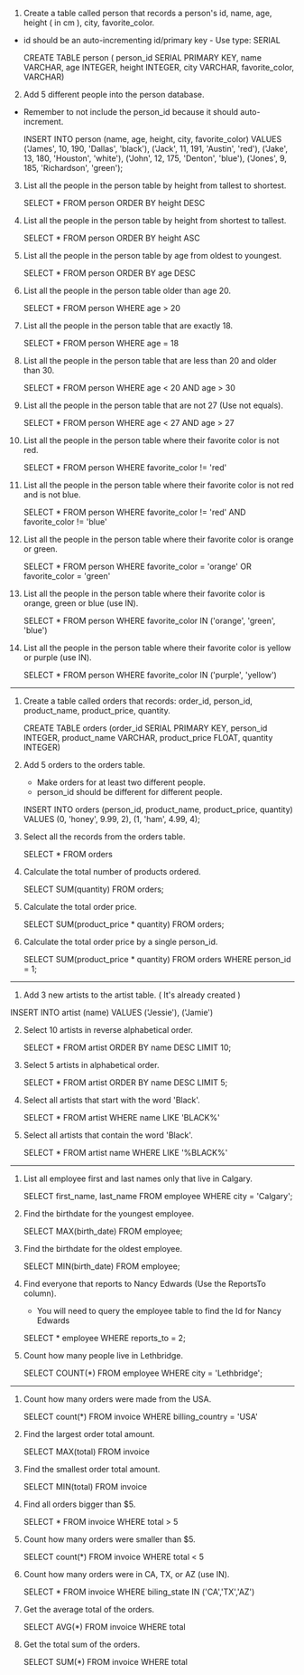 1. Create a table called person that records a person's id, name, age, height ( in cm ), city, favorite_color. 
* id should be an auto-incrementing id/primary key - Use type: SERIAL

    CREATE TABLE person ( person_id SERIAL PRIMARY KEY, name VARCHAR, age INTEGER, height INTEGER, city VARCHAR, favorite_color, VARCHAR)

2. Add 5 different people into the person database. 
* Remember to not include the person_id because it should auto-increment.

    INSERT INTO person (name, age, height, city, favorite_color) VALUES
    ('James', 10, 190, 'Dallas', 'black'),
    ('Jack', 11, 191, 'Austin', 'red'),
    ('Jake', 13, 180, 'Houston', 'white'),
    ('John', 12, 175, 'Denton', 'blue'),
    ('Jones', 9, 185, 'Richardson', 'green');

3. List all the people in the person table by height from tallest to shortest.

    SELECT * FROM person ORDER BY height DESC

4. List all the people in the person table by height from shortest to tallest.

    SELECT * FROM person ORDER BY height ASC

5. List all the people in the person table by age from oldest to youngest.

    SELECT * FROM person ORDER BY age DESC

6. List all the people in the person table older than age 20.

    SELECT * FROM person WHERE age > 20 

7. List all the people in the person table that are exactly 18.

    SELECT * FROM person WHERE age = 18

8. List all the people in the person table that are less than 20 and older than 30.

    SELECT * FROM person WHERE age < 20 AND age > 30

9. List all the people in the person table that are not 27 (Use not equals).

    SELECT * FROM person WHERE age < 27 AND age > 27

10. List all the people in the person table where their favorite color is not red.

    SELECT * FROM person WHERE favorite_color != 'red'

11. List all the people in the person table where their favorite color is not red and is not blue.

    SELECT * FROM person WHERE favorite_color != 'red' AND favorite_color != 'blue'

12. List all the people in the person table where their favorite color is orange or green.

    SELECT * FROM person WHERE favorite_color = 'orange' OR favorite_color = 'green'

13. List all the people in the person table where their favorite color is orange, green or blue (use IN).

    SELECT * FROM person WHERE favorite_color IN ('orange', 'green', 'blue')

14. List all the people in the person table where their favorite color is yellow or purple (use IN).

    SELECT * FROM person WHERE favorite_color IN ('purple', 'yellow')

------------------------------------------------------------------------

1. Create a table called orders that records: order_id, person_id, product_name, product_price, quantity.

    CREATE TABLE orders (order_id SERIAL PRIMARY KEY, person_id INTEGER, product_name VARCHAR, product_price FLOAT, quantity INTEGER)

2. Add 5 orders to the orders table.
    * Make orders for at least two different people.
    * person_id should be different for different people.

    INSERT INTO orders (person_id, product_name, product_price, quantity) VALUES
    (0, 'honey', 9.99, 2),
    (1, 'ham', 4.99, 4);

3.  Select all the records from the orders table.

    SELECT * FROM orders

4. Calculate the total number of products ordered.

    SELECT SUM(quantity) FROM orders;

5. Calculate the total order price.

    SELECT SUM(product_price * quantity) FROM orders;

6. Calculate the total order price by a single person_id.

    SELECT SUM(product_price * quantity) FROM orders
    WHERE person_id = 1;


-------------------------------------------------------------------------
1. Add 3 new artists to the artist table. ( It's already created )

INSERT INTO artist (name) VALUES
('Jessie'),
('Jamie')

2. Select 10 artists in reverse alphabetical order.

    SELECT * FROM artist ORDER BY name DESC LIMIT 10;

3. Select 5 artists in alphabetical order.

    SELECT * FROM artist ORDER BY name DESC LIMIT 5;

4. Select all artists that start with the word 'Black'.

    SELECT * FROM artist WHERE name LIKE 'BLACK%'

5. Select all artists that contain the word 'Black'.

    SELECT * FROM artist name WHERE LIKE '%BLACK%'



--------------------------------------------------------------------------
1. List all employee first and last names only that live in Calgary.

    SELECT first_name, last_name FROM employee WHERE city = 'Calgary';

2. Find the birthdate for the youngest employee.

    SELECT MAX(birth_date) FROM employee;

3. Find the birthdate for the oldest employee.

    SELECT MIN(birth_date) FROM employee;

4. Find everyone that reports to Nancy Edwards (Use the ReportsTo column).
   * You will need to query the employee table to find the Id for Nancy Edwards

    SELECT * employee WHERE reports_to = 2;

5. Count how many people live in Lethbridge.

    SELECT COUNT(*) FROM employee WHERE city = 'Lethbridge';



--------------------------------------------------------------------------
1. Count how many orders were made from the USA.

    SELECT count(*) FROM invoice WHERE billing_country = 'USA' 

2. Find the largest order total amount.

    SELECT MAX(total) FROM invoice

3. Find the smallest order total amount.

    SELECT MIN(total) FROM invoice

4. Find all orders bigger than $5.

    SELECT * FROM invoice WHERE total > 5

5. Count how many orders were smaller than $5.

    SELECT count(*) FROM invoice WHERE total < 5

6. Count how many orders were in CA, TX, or AZ (use IN).

    SELECT * FROM invoice WHERE biling_state IN ('CA','TX','AZ')

7. Get the average total of the orders.

    SELECT AVG(*) FROM invoice WHERE total

8. Get the total sum of the orders.

    SELECT SUM(*) FROM invoice WHERE total
